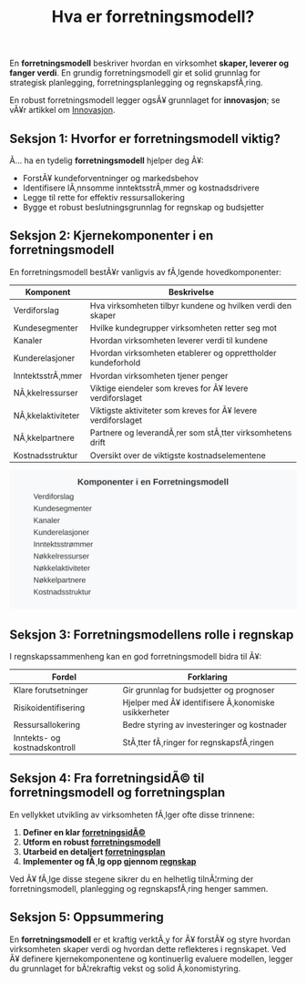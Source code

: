 ﻿---
title: "Hva er forretningsmodell?"
meta_title: "Hva er forretningsmodell?"
meta_description: 'En **forretningsmodell** beskriver hvordan en virksomhet **skaper, leverer og fanger verdi**. En grundig forretningsmodell gir et solid grunnlag for strategisk ...'
slug: hva-er-forretningsmodell
type: blog
layout: pages/single
---

En **forretningsmodell** beskriver hvordan en virksomhet **skaper, leverer og fanger verdi**. En grundig forretningsmodell gir et solid grunnlag for strategisk planlegging, forretningsplanlegging og regnskapsfÃ¸ring.

En robust forretningsmodell legger ogsÃ¥ grunnlaget for **innovasjon**; se vÃ¥r artikkel om [Innovasjon](/blogs/regnskap/innovasjon "Innovasjon i Regnskap: En Komplett Guide til Innovasjon i Regnskap og Utviklingskostnader").

## Seksjon 1: Hvorfor er forretningsmodell viktig?

Ã… ha en tydelig **forretningsmodell** hjelper deg Ã¥:

* ForstÃ¥ kundeforventninger og markedsbehov
* Identifisere lÃ¸nnsomme inntektsstrÃ¸mmer og kostnadsdrivere
* Legge til rette for effektiv ressursallokering
* Bygge et robust beslutningsgrunnlag for regnskap og budsjetter

## Seksjon 2: Kjernekomponenter i en forretningsmodell

En forretningsmodell bestÃ¥r vanligvis av fÃ¸lgende hovedkomponenter:

| Komponent              | Beskrivelse                                                       |
|------------------------|-------------------------------------------------------------------|
| Verdiforslag           | Hva virksomheten tilbyr kundene og hvilken verdi den skaper       |
| Kundesegmenter         | Hvilke kundegrupper virksomheten retter seg mot                   |
| Kanaler                | Hvordan virksomheten leverer verdi til kundene                    |
| Kunderelasjoner        | Hvordan virksomheten etablerer og opprettholder kundeforhold      |
| InntektsstrÃ¸mmer       | Hvordan virksomheten tjener penger                                |
| NÃ¸kkelressurser        | Viktige eiendeler som kreves for Ã¥ levere verdiforslaget          |
| NÃ¸kkelaktiviteter      | Viktigste aktiviteter som kreves for Ã¥ levere verdiforslaget      |
| NÃ¸kkelpartnere         | Partnere og leverandÃ¸rer som stÃ¸tter virksomhetens drift          |
| Kostnadsstruktur       | Oversikt over de viktigste kostnadselementene                     |

![Komponenter i en Forretningsmodell](forretningsmodell-komponenter.svg)

## Seksjon 3: Forretningsmodellens rolle i regnskap

I regnskapssammenheng kan en god forretningsmodell bidra til Ã¥:

| Fordel                    | Forklaring                                       |
|---------------------------|---------------------------------------------------|
| Klare forutsetninger      | Gir grunnlag for budsjetter og prognoser          |
| Risikoidentifisering      | Hjelper med Ã¥ identifisere Ã¸konomiske usikkerheter|
| Ressursallokering         | Bedre styring av investeringer og kostnader       |
| Inntekts- og kostnadskontroll | StÃ¸tter fÃ¸ringer for regnskapsfÃ¸ringen         |

## Seksjon 4: Fra forretningsidÃ© til forretningsmodell og forretningsplan

En vellykket utvikling av virksomheten fÃ¸lger ofte disse trinnene:

1. **Definer en klar [forretningsidÃ©](/blogs/regnskap/forretningside "Hva er forretningsidÃ©? Komplett Guide til Utvikling og Evaluering av ForretningsidÃ©er")**
2. **Utform en robust [forretningsmodell](/blogs/regnskap/hva-er-forretningsmodell "Hva er forretningsmodell? Komplett guide til utforming og evaluering av forretningsmodell for regnskap og virksomhetsstyring")**
3. **Utarbeid en detaljert [forretningsplan](/blogs/regnskap/hva-er-forretningsplan "Hva er forretningsplan? Komplett Guide til Forretningsplanlegging og RegnskapsoppfÃ¸lging")**
4. **Implementer og fÃ¸lg opp gjennom [regnskap](/blogs/regnskap/hva-er-regnskap "Hva er Regnskap? En Dybdeanalyse for Norge")**

Ved Ã¥ fÃ¸lge disse stegene sikrer du en helhetlig tilnÃ¦rming der forretningsmodell, planlegging og regnskapsfÃ¸ring henger sammen.

## Seksjon 5: Oppsummering

En **forretningsmodell** er et kraftig verktÃ¸y for Ã¥ forstÃ¥ og styre hvordan virksomheten skaper verdi og hvordan dette reflekteres i regnskapet. Ved Ã¥ definere kjernekomponentene og kontinuerlig evaluere modellen, legger du grunnlaget for bÃ¦rekraftig vekst og solid Ã¸konomistyring.






